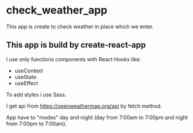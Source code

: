 # check_weather_app

This app is create to check weather in place which we enter.

## This app is build by create-react-app

I use only functions components with React Hooks like:

- useContext
- useState
- useEffect

To add styles i use Sass.

I get api from https://openweathermap.org/api by fetch method.

App have to "modes" day and night (day from 7:00am to 7:00pm and night from 7:00pm to 7:00am).
